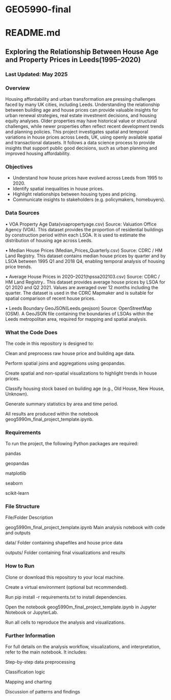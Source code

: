 # GEO5990-final
# README.md

##  Exploring the Relationship Between House Age and Property Prices in Leeds(1995–2020)

###  Last Updated: May 2025

###  Overview
Housing affordability and urban transformation are pressing challenges faced by many UK cities, including Leeds. Understanding the relationship between building age and house prices can provide valuable insights for urban renewal strategies, real estate investment decisions, and housing equity analyses. Older properties may have historical value or structural challenges, while newer properties often reflect recent development trends and planning policies.
This project investigates spatial and temporal variations in house prices across Leeds, UK, using openly available spatial and transactional datasets. It follows a data science process to provide insights that support public good decisions, such as urban planning and improved housing affordability.

###  Objectives

* Understand how house prices have evolved across Leeds from 1995 to 2020.
* Identify spatial inequalities in house prices.
* Highlight relationships between housing types and pricing.
* Communicate insights to stakeholders (e.g. policymakers, homebuyers).

###  Data Sources

•	VOA Property Age Data(voapropertyage.csv)
Source: Valuation Office Agency (VOA). This dataset provides the proportion of residential buildings by construction period within each LSOA. It is used to estimate the distribution of housing age across Leeds.

•	Median House Prices (Median_Prices_Quarterly.csv)
Source: CDRC / HM Land Registry. This dataset contains median house prices by quarter and by LSOA between 1995 Q1 and 2018 Q4, enabling temporal analysis of housing price trends.

•	Average House Prices in 2020–2021(hpssa202103.csv)
Source: CDRC / HM Land Registry..
This dataset provides average house prices by LSOA for Q1 2020 and Q2 2021. Values are averaged over 12 months including the quarter. The dataset is used in the CDRC Mapmaker and is suitable for spatial comparison of recent house prices.

•	Leeds Boundary GeoJSON(Leeds.geojson)
Source: OpenStreetMap (OSM). A GeoJSON file containing the boundaries of LSOAs within the Leeds metropolitan area, required for mapping and spatial analysis.

### What the Code Does
The code in this repository is designed to:

Clean and preprocess raw house price and building age data.

Perform spatial joins and aggregations using geopandas.

Create spatial and non-spatial visualizations to highlight trends in house prices.

Classify housing stock based on building age (e.g., Old House, New House, Unknown).

Generate summary statistics by area and time period.

All results are produced within the notebook geog5990m_final_project_template.ipynb.

### Requirements
To run the project, the following Python packages are required:

pandas

geopandas

matplotlib

seaborn

scikit-learn


### File Structure
File/Folder	Description

geog5990m_final_project_template.ipynb	Main analysis notebook with code and outputs

data/	Folder containing shapefiles and house price data

outputs/	Folder containing final visualizations and results


### How to Run
Clone or download this repository to your local machine.

Create a virtual environment (optional but recommended).

Run pip install -r requirements.txt to install dependencies.

Open the notebook geog5990m_final_project_template.ipynb in Jupyter Notebook or JupyterLab.

Run all cells to reproduce the analysis and visualizations.

### Further Information
For full details on the analysis workflow, visualizations, and interpretation, refer to the main notebook. It includes:

Step-by-step data preprocessing

Classification logic

Mapping and charting

Discussion of patterns and findings
